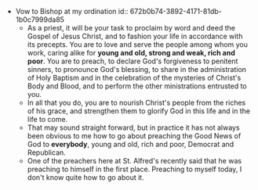 - Vow to Bishop at my ordination
  id:: 672b0b74-3892-4171-81db-1b0c7999da85
	- As a priest, it will be your task to proclaim by word and deed the Gospel of Jesus Christ, and to fashion your life in accordance with its precepts. You are to love and serve the people among whom you work, caring alike for **young and old, strong and weak, rich and poor**. You are to preach, to declare God's forgiveness to penitent sinners, to pronounce God's blessing, to share in the administration of Holy Baptism and in the celebration of the mysteries of Christ's Body and Blood, and to perform the other ministrations entrusted to you.
	- In all that you do, you are to nourish Christ's people from the riches of his grace, and strengthen them to glorify God in this life and in the life to come.
	- That may sound straight forward, but in practice it has not always been obvious to me how to go about preaching the Good News of God to **everybody**, young and old, rich and poor, Democrat and Republican.
	- One of the preachers here at St. Alfred's recently said that he was preaching to himself in the first place. Preaching to myself today, I don't know quite how to go about it.